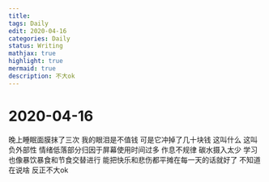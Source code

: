 ```yaml
---
title: 
tags: Daily
edit: 2020-04-16
categories: Daily
status: Writing
mathjax: true
highlight: true
mermaid: true
description: 不大ok
---
```


# 2020-04-16

晚上睡眠面膜抹了三次
我的眼泪是不值钱
可是它冲掉了几十块钱
这叫什么
这叫负外部性
情绪低落部分归因于屏幕使用时间过多
作息不规律
碳水摄入太少
学习也像暴饮暴食和节食交替进行
能把快乐和悲伤都平摊在每一天的话就好了
不知道在说啥 反正不大ok ​​​